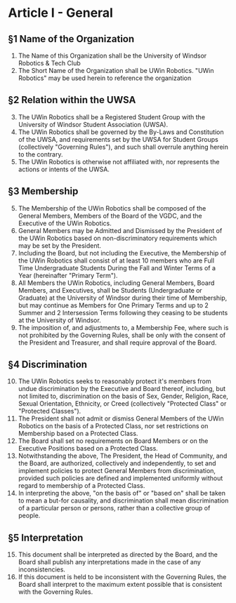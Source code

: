 # Article I - General

## §1 Name of the Organization

1. The Name of this Organization shall be the University of Windsor Robotics & Tech Club
2. The Short Name of the Organization shall be UWin Robotics. "UWin Robotics" may be used herein to reference the organization


## §2 Relation within the UWSA

3. The UWin Robotics shall be a Registered Student Group with the University of Windsor Student Association (UWSA).
4. The UWin Robotics shall be governed by the By-Laws and Constitution of the UWSA, and requirements set by the UWSA for Student Groups (collectively "Governing Rules"), and such shall overrule anything herein to the contrary.
5. The UWin Robotics is otherwise not affiliated with, nor represents the actions or intents of the UWSA. 


## §3 Membership

5. The Membership of the UWin Robotics shall be composed of the General Members, Members of the Board of the VGDC, and the Executive of the UWin Robotics. 
6. General Members may be Admitted and Dismissed by the President of the UWin Robotics based on non-discriminatory requirements which may be set by the President.
7. Including the Board, but not including the Executive, the Membership of the UWin Robotics shall consist of at least 10 members who are Full Time Undergraduate Students During the Fall and Winter Terms of a Year (hereinafter "Primary Term"). 
8. All Members the UWin Robotics, including General Members, Board Members, and Executives, shall be Students (Undergraduate or Graduate) at the University of Windsor during their time of Membership, but may continue as Members for One Primary Terms and up to 2 Summer and 2 Intersession Terms following they ceasing to be students at the University of Windsor.
9. The imposition of, and adjustments to, a Membership Fee, where such is not prohibited by the Governing Rules, shall be only with the consent of the President and Treasurer, and shall require approval of the Board. 

## §4 Discrimination

10. The UWin Robotics seeks to reasonably protect it's members from undue discrimination by the Executive and Board thereof, including, but not limited to, discrimination on the basis of Sex, Gender, Religion, Race, Sexual Orientation, Ethnicity, or Creed (collectively "Protected Class" or "Protected Classes"). 
11. The President shall not admit or dismiss General Members of the UWin Robotics on the basis of a Protected Class, nor set restrictions on Membership based on a Protected Class.
12. The Board shall set no requirements on Board Members or on the Executive Positions based on a Protected Class.
13. Notwithstanding the above, The President, the Head of Community, and the Board, are authorized, collectively and independently, to set and implement policies to protect General Members from discrimination, provided such policies are defined and implemented uniformly without regard to membership of a Protected Class.
14. In interpreting the above, "on the basis of" or "based on" shall be taken to mean a but-for causality, and discrimination shall mean discrimination of a particular person or persons, rather than a collective group of people.

## §5 Interpretation

15. This document shall be interpreted as directed by the Board, and the Board shall publish any interpretations made in the case of any inconsistencies.
16. If this document is held to be inconsistent with the Governing Rules, the Board shall interpret to the maximum extent possible that is consistent with the Governing Rules.
